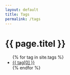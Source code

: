```yaml
---
layout: default
title: Tags
permalink: /tags
---
```


# {{ page.titel }}
<ul>
    {% for tag in site.tags %}
        <li>
            <a href="{{ site.baseurl }}/tags#{{ tag[0] }}">{{ tag[0] }}</a>
        </li>
    {% endfor %}
</ul>